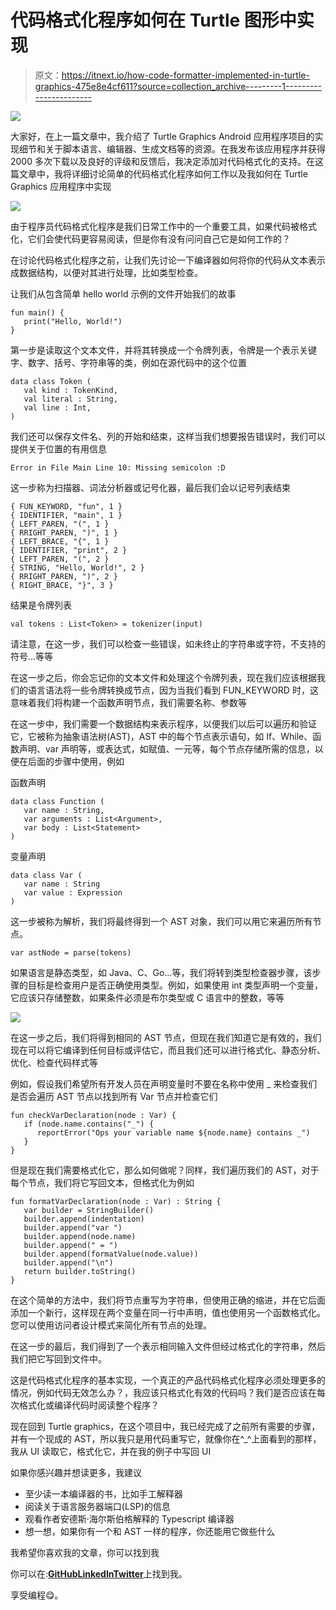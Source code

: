 # 代码格式化程序如何在 Turtle 图形中实现

> 原文：<https://itnext.io/how-code-formatter-implemented-in-turtle-graphics-475e8e4cf611?source=collection_archive---------1----------------------->

![](img/30eea0b2c03342204880c759094d306a.png)

大家好，在上一篇文章中，我介绍了 Turtle Graphics Android 应用程序项目的实现细节和关于脚本语言、编辑器、生成文档等的资源。在我发布该应用程序并获得 2000 多次下载以及良好的评级和反馈后，我决定添加对代码格式化的支持。在这篇文章中，我将详细讨论简单的代码格式化程序如何工作以及我如何在 Turtle Graphics 应用程序中实现

![](img/237402a142f017c8e7f688addc7ed274.png)

由于程序员代码格式化程序是我们日常工作中的一个重要工具，如果代码被格式化，它们会使代码更容易阅读，但是你有没有问问自己它是如何工作的？

在讨论代码格式化程序之前，让我们先讨论一下编译器如何将你的代码从文本表示成数据结构，以便对其进行处理，比如类型检查。

让我们从包含简单 hello world 示例的文件开始我们的故事

```
fun main() {
   print("Hello, World!")
}
```

第一步是读取这个文本文件，并将其转换成一个令牌列表，令牌是一个表示关键字、数字、括号、字符串等的类，例如在源代码中的这个位置

```
data class Token (
   val kind : TokenKind,
   val literal : String,
   val line : Int,
)
```

我们还可以保存文件名、列的开始和结束，这样当我们想要报告错误时，我们可以提供关于位置的有用信息

```
Error in File Main Line 10: Missing semicolon :D
```

这一步称为扫描器、词法分析器或记号化器，最后我们会以记号列表结束

```
{ FUN_KEYWORD, "fun", 1 }
{ IDENTIFIER, "main", 1 }
{ LEFT_PAREN, "(", 1 }
{ RRIGHT_PAREN, ")", 1 }
{ LEFT_BRACE, "{", 1 }
{ IDENTIFIER, "print", 2 }
{ LEFT_PAREN, "(", 2 }
{ STRING, "Hello, World!", 2 }
{ RRIGHT_PAREN, ")", 2 }
{ RIGHT_BRACE, "}", 3 }
```

结果是令牌列表

```
val tokens : List<Token> = tokenizer(input)
```

请注意，在这一步，我们可以检查一些错误，如未终止的字符串或字符，不支持的符号…等等

在这一步之后，你会忘记你的文本文件和处理这个令牌列表，现在我们应该根据我们的语言语法将一些令牌转换成节点，因为当我们看到 FUN_KEYWORD 时，这意味着我们将构建一个函数声明节点，我们需要名称、参数等

在这一步中，我们需要一个数据结构来表示程序，以便我们以后可以遍历和验证它，它被称为抽象语法树(AST)，AST 中的每个节点表示语句，如 If、While、函数声明、var 声明等，或表达式，如赋值、一元等，每个节点存储所需的信息，以便在后面的步骤中使用，例如

函数声明

```
data class Function (
   var name : String,
   var arguments : List<Argument>,
   var body : List<Statement>
)
```

变量声明

```
data class Var (
   var name : String
   var value : Expression
)
```

这一步被称为解析，我们将最终得到一个 AST 对象，我们可以用它来遍历所有节点。

```
var astNode = parse(tokens)
```

如果语言是静态类型，如 Java、C、Go…等，我们将转到类型检查器步骤，该步骤的目标是检查用户是否正确使用类型。例如，如果使用 int 类型声明一个变量，它应该只存储整数，如果条件必须是布尔类型或 C 语言中的整数，等等

![](img/82eec82bc4a0b81956c157a6bc2ebb32.png)

在这一步之后，我们将得到相同的 AST 节点，但现在我们知道它是有效的，我们现在可以将它编译到任何目标或评估它，而且我们还可以进行格式化、静态分析、优化、检查代码样式等

例如，假设我们希望所有开发人员在声明变量时不要在名称中使用 _ 来检查我们是否会遍历 AST 节点以找到所有 Var 节点并检查它们

```
fun checkVarDeclaration(node : Var) {
   if (node.name.contains("_") {
      reportError("Ops your variable name ${node.name} contains _")
   }
}
```

但是现在我们需要格式化它，那么如何做呢？同样，我们遍历我们的 AST，对于每个节点，我们将它写回文本，但格式化为例如

```
fun formatVarDeclaration(node : Var) : String {
   var builder = StringBuilder()
   builder.append(indentation)
   builder.append("var ")
   builder.append(node.name)
   builder.append(" = ")
   builder.append(formatValue(node.value))
   builder.append("\n")   
   return builder.toString()
}
```

在这个简单的方法中，我们将节点重写为字符串，但使用正确的缩进，并在它后面添加一个新行，这样现在两个变量在同一行中声明，值也使用另一个函数格式化。您可以使用访问者设计模式来简化所有节点的处理。

在这一步的最后，我们得到了一个表示相同输入文件但经过格式化的字符串，然后我们把它写回到文件中。

这是代码格式化程序的基本实现，一个真正的产品代码格式化程序必须处理更多的情况，例如代码无效怎么办？，我应该只格式化有效的代码吗？我们是否应该在每次格式化或编译代码时阅读整个程序？

现在回到 Turtle graphics，在这个项目中，我已经完成了之前所有需要的步骤，并有一个现成的 AST，所以我只是用代码重写它，就像你在^_^上面看到的那样，我从 UI 读取它，格式化它，并在我的例子中写回 UI

如果你感兴趣并想读更多，我建议

*   至少读一本编译器的书，比如手工解释器
*   阅读关于语言服务器端口(LSP)的信息
*   观看作者安德斯·海尔斯伯格解释的 Typescript 编译器
*   想一想，如果你有一个和 AST 一样的程序，你还能用它做些什么

我希望你喜欢我的文章，你可以找到我

你可以在:[**GitHub**](https://github.com/amrdeveloper)[**LinkedIn**](https://www.linkedin.com/in/amrdeveloper/)[**Twitter**](https://twitter.com/amrdeveloper)上找到我。

享受编程😋。